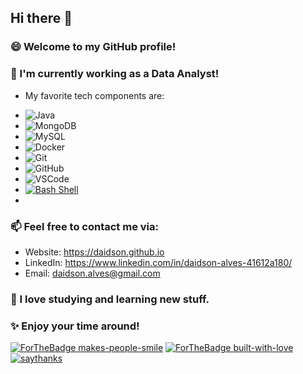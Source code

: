 ## Hi there 👋

### 😄 Welcome to my GitHub profile!

### 🔭 I'm currently working as a Data Analyst!
* My favorite tech components are:

- ![Java](https://img.shields.io/badge/-Java-007396?style=flat-square&logo=java)
- ![MongoDB](https://img.shields.io/badge/-MongoDB-black?style=flat-square&logo=mongodb)
- ![MySQL](https://img.shields.io/badge/-MySQL-4479A1?style=flat-square&logo=mysql&logoColor=white)
- ![Docker](https://img.shields.io/badge/-Docker-2496ED?style=flat-square&logo=docker&logoColor=white)
- ![Git](https://img.shields.io/badge/-Git-black?style=flat-square&logo=git)
- ![GitHub](https://img.shields.io/badge/-GitHub-181717?style=flat-square&logo=github)
- ![VSCode](https://img.shields.io/badge/-VSCode-007ACC?style=flat-square&logo=visual-studio-code&logoColor=white)
- [![Bash Shell](https://badges.frapsoft.com/bash/v1/bash.png?v=103)](https://github.com/ellerbrock/open-source-badges/)
- 


### 📫 Feel free to contact me via:
* Website: https://daidson.github.io
* LinkedIn: https://www.linkedin.com/in/daidson-alves-41612a180/
* Email: daidson.alves@gmail.com

### 🌱 I love studying and learning new stuff.

### ✨ Enjoy your time around!
[![ForTheBadge makes-people-smile](http://ForTheBadge.com/images/badges/makes-people-smile.svg)](http://ForTheBadge.com)
[![ForTheBadge built-with-love](http://ForTheBadge.com/images/badges/built-with-love.svg)](https://GitHub.com/Naereen/)
[![saythanks](https://img.shields.io/badge/say-thanks-ff69b4.svg)](https://saythanks.io/to/kennethreitz)
